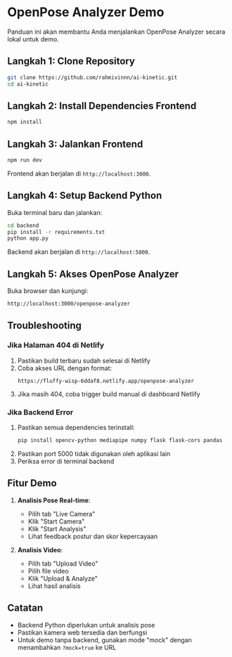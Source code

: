 # OpenPose Analyzer Demo

Panduan ini akan membantu Anda menjalankan OpenPose Analyzer secara lokal untuk demo.

## Langkah 1: Clone Repository

```bash
git clone https://github.com/rahmivinnn/ai-kinetic.git
cd ai-kinetic
```

## Langkah 2: Install Dependencies Frontend

```bash
npm install
```

## Langkah 3: Jalankan Frontend

```bash
npm run dev
```

Frontend akan berjalan di `http://localhost:3000`.

## Langkah 4: Setup Backend Python

Buka terminal baru dan jalankan:

```bash
cd backend
pip install -r requirements.txt
python app.py
```

Backend akan berjalan di `http://localhost:5000`.

## Langkah 5: Akses OpenPose Analyzer

Buka browser dan kunjungi:

```
http://localhost:3000/openpose-analyzer
```

## Troubleshooting

### Jika Halaman 404 di Netlify

1. Pastikan build terbaru sudah selesai di Netlify
2. Coba akses URL dengan format:
   ```
   https://fluffy-wisp-6ddaf8.netlify.app/openpose-analyzer
   ```
3. Jika masih 404, coba trigger build manual di dashboard Netlify

### Jika Backend Error

1. Pastikan semua dependencies terinstall:
   ```bash
   pip install opencv-python mediapipe numpy flask flask-cors pandas
   ```
2. Pastikan port 5000 tidak digunakan oleh aplikasi lain
3. Periksa error di terminal backend

## Fitur Demo

1. **Analisis Pose Real-time**:
   - Pilih tab "Live Camera"
   - Klik "Start Camera"
   - Klik "Start Analysis"
   - Lihat feedback postur dan skor kepercayaan

2. **Analisis Video**:
   - Pilih tab "Upload Video"
   - Pilih file video
   - Klik "Upload & Analyze"
   - Lihat hasil analisis

## Catatan

- Backend Python diperlukan untuk analisis pose
- Pastikan kamera web tersedia dan berfungsi
- Untuk demo tanpa backend, gunakan mode "mock" dengan menambahkan `?mock=true` ke URL
